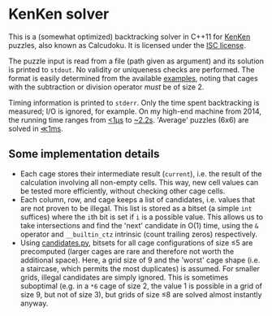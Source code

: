 # KenKen solver

This is a (somewhat optimized) backtracking solver in C++11 for [KenKen](https://en.wikipedia.org/wiki/KenKen) puzzles, also known as Calcudoku. It is licensed under the [ISC license](LICENSE.txt).

The puzzle input is read from a file (path given as argument) and its solution is printed to `stdout`. No validity or uniqueness checks are performed. The format is easily determined from the available [examples](res), noting that cages with the subtraction or division operator *must* be of size 2.

Timing information is printed to `stderr`. Only the time spent backtracking is measured; I/O is ignored, for example. On my high-end machine from 2014, the running time ranges from [<1μs](res/kenkenpuzzle-expert-S.ken) to [~2.2s](res/menneske9-4474.ken). 'Average' puzzles (6x6) are solved in [≪1ms](res/menneske6-74285.ken).


## Some implementation details

* Each cage stores their intermediate result (`current`), i.e. the result of the calculation involving all non-empty cells. This way, new cell values can be tested more efficiently, without checking other cage cells.
* Each column, row, and cage keeps a list of candidates, i.e. values that are not proven to be illegal. This list is stored as a bitset (a simple `int` suffices) where the `i`th bit is set if `i` is a possible value. This allows us to take intersections and find the 'next' candidate in O(1) time, using the `&` operator and `__builtin_ctz` intrinsic (count trailing zeros) respectively.
* Using [candidates.py](candidates.py), bitsets for all cage configurations of size ≤5 are precomputed (larger cages are rare and therefore not worth the additional space). Here, a grid size of 9 and the 'worst' cage shape (i.e. a staircase, which permits the most duplicates) is assumed. For smaller grids, illegal candidates are simply ignored. This is sometimes suboptimal (e.g. in a `*6` cage of size 2, the value 1 is possible in a grid of size 9, but not of size 3), but grids of size ≤8 are solved almost instantly anyway.
